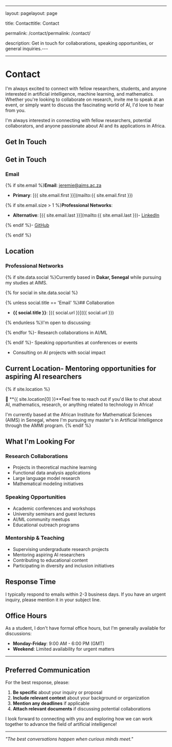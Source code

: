 
------

layout: pagelayout: page

title: Contacttitle: Contact

permalink: /contact/permalink: /contact/

description: Get in touch for collaborations, speaking opportunities, or general inquiries.---


---

# Contact


I'm always excited to connect with fellow researchers, students, and anyone interested in artificial intelligence, machine learning, and mathematics. Whether you're looking to collaborate on research, invite me to speak at an event, or simply want to discuss the fascinating world of AI, I'd love to hear from you.

I'm always interested in connecting with fellow researchers, potential collaborators, and anyone passionate about AI and its applications in Africa.

## Get In Touch

## Get in Touch

### Email

{% if site.email %}**Email**: [jeremie@aims.ac.za](mailto:jeremie@aims.ac.za)

- **Primary**: [{{ site.email.first }}](mailto:{{ site.email.first }})

{% if site.email.size > 1 %}**Professional Networks**:

- **Alternative**: [{{ site.email.last }}](mailto:{{ site.email.last }})- [LinkedIn](https://linkedin.com/in/jeremie-nlandu-mabiala-aa3a1b1b)

{% endif %}- [GitHub](https://github.com/jnlandu)

{% endif %}

## Location

### Professional Networks

{% if site.data.social %}Currently based in **Dakar, Senegal** while pursuing my studies at AIMS.

{% for social in site.data.social %}

{% unless social.title == 'Email' %}## Collaboration

- **{{ social.title }}**: [{{ social.url }}]({{ social.url }})

{% endunless %}I'm open to discussing:

{% endfor %}- Research collaborations in AI/ML

{% endif %}- Speaking opportunities at conferences or events

- Consulting on AI projects with social impact

## Current Location- Mentoring opportunities for aspiring AI researchers

{% if site.location %}

📍 **{{ site.location[0] }}**Feel free to reach out if you'd like to chat about AI, mathematics, research, or anything related to technology in Africa!


I'm currently based at the African Institute for Mathematical Sciences (AIMS) in Senegal, where I'm pursuing my master's in Artificial Intelligence through the AMMI program.
{% endif %}

## What I'm Looking For

### Research Collaborations
- Projects in theoretical machine learning
- Functional data analysis applications
- Large language model research
- Mathematical modeling initiatives

### Speaking Opportunities
- Academic conferences and workshops
- University seminars and guest lectures
- AI/ML community meetups
- Educational outreach programs

### Mentorship & Teaching
- Supervising undergraduate research projects
- Mentoring aspiring AI researchers
- Contributing to educational content
- Participating in diversity and inclusion initiatives

## Response Time

I typically respond to emails within 2-3 business days. If you have an urgent inquiry, please mention it in your subject line.

## Office Hours

As a student, I don't have formal office hours, but I'm generally available for discussions:
- **Monday-Friday**: 9:00 AM - 6:00 PM (GMT)
- **Weekend**: Limited availability for urgent matters

---

## Preferred Communication

For the best response, please:

1. **Be specific** about your inquiry or proposal
2. **Include relevant context** about your background or organization
3. **Mention any deadlines** if applicable
4. **Attach relevant documents** if discussing potential collaborations

I look forward to connecting with you and exploring how we can work together to advance the field of artificial intelligence!

---

*"The best conversations happen when curious minds meet."*
